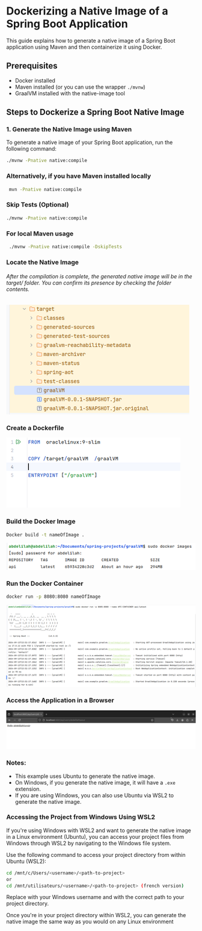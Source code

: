 # Dockerizing a Native Image of a Spring Boot Application

This guide explains how to generate a native image of a Spring Boot application using Maven and then containerize it using Docker.

## Prerequisites
- Docker installed
- Maven installed (or you can use the wrapper `./mvnw`)
- GraalVM installed with the native-image tool

## Steps to Dockerize a Spring Boot Native Image

### 1. Generate the Native Image using Maven

To generate a native image of your Spring Boot application, run the following command:

```bash 
./mvnw -Pnative native:compile
```
### Alternatively, if you have Maven installed locally
```bash
 mvn -Pnative native:compile  
```

### Skip Tests (Optional)
```bash 
./mvnw -Pnative native:compile
```
### For local Maven usage

```bash
 ./mvnw -Pnative native:compile -DskipTests
```

### Locate the Native Image

<h6>After the compilation is complete,
the generated native image will be in the target/ folder.
You can confirm its presence by checking the folder contents.</h6>

<img src="./images/1.png">

### Create a Dockerfile

<img src="./images/2.png">

### Build the Docker Image
```bash
Docker build -t nameOfImage .
```

<img src="./images/3.png" >

### Run the Docker Container
```bash
docker run -p 8080:8080 nameOfImage
```
<img src="./images/4.png">

### Access the Application in a Browser

<img src="./images/5.png">

### Notes:

- This example uses Ubuntu to generate the native image.
- On Windows, if you generate the native image, it will have a `.exe` extension.
- If you are using Windows, you can also use Ubuntu via WSL2 to generate the native image.

### Accessing the Project from Windows Using WSL2

 If you're using Windows with WSL2 and want to generate the native image in a Linux environment (Ubuntu), you can access your project files from Windows through WSL2 by navigating to the Windows file system.

 Use the following command to access your project directory from within Ubuntu (WSL2):

```bash
cd /mnt/c/Users/<username>/<path-to-project>
or
cd /mnt/utilisateurs/<username>/<path-to-project> (french version)
```

Replace <username> with your Windows username and <path-to-project> with the correct path to your project directory.

Once you're in your project directory within WSL2, you can generate the native image the same way as you would on any Linux environment
